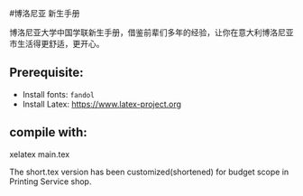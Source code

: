 #博洛尼亚 新生手册

博洛尼亚大学中国学联新生手册，借鉴前辈们多年的经验，让你在意大利博洛尼亚市生活得更舒适，更开心。

## Prerequisite:
- Install fonts: ```fandol```
- Install Latex: https://www.latex-project.org

## compile with:

xelatex main.tex


The short.tex version has been customized(shortened) for budget scope in Printing Service shop.